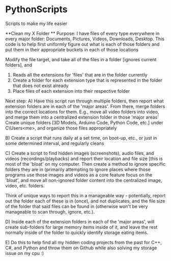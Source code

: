 # PythonScripts
Scripts to make my life easier 


**Clean my X Folder **
Purpose: I have files of every type everywhere in every major folder: Documents, Pictures, Videos, Downloads, Desktop. 
This code is to help first uniformly figure out what is each of those folders and put them in their appropriate buckets in each of those locations 

Modify the file target, and take all of the files in a folder [ignores current folders], and 
  1) Reads all the extensions for 'files' that are in the folder currently
  2) Create a folder for each extension type that is represented in the folder that does not exist already
  3) Place files of each extension into their respective folder


Next step: 
A) Have this script run through multiple folders, then report what extension folders are in each of the 'major areas'. From there, merge folders into the correct locations for them. 
E.g., move all video folders into video, and merge them into a centralized extension folder in those 'major areas' 
Create unique folders [3D Models, Arduino Code, Python Code, etc.] under C\Users\<me>, and organize those files appropriately

B) Create a script that runs daily at a set time, on boot-up, etc., or just in some determined interval, and regularly cleans

C) Create a script to find hidden images (screenshots), audio files, and videos (recordings/playbacks) and report their location and file size [this is most of the 'bloat' on my computer. Then create a method to ignore specific folders they are in (primarily attempting to ignore places where those programs use those images and videos as a core feature focus on the 'bloat', and move all non-ignored folder content into the centralized image, video, etc. folders. 

Think of unique ways to report this in a manageable way - potentially, report out the folder each of these is in (once), and not duplicates, and the file size of the folder that said files can be found in (otherwise won't be very manageable to scan through, ignore, etc.). 

D) Inside each of the extension folders in each of the 'major areas', will create sub-folders for large memory items inside of it, and leave the rest normally inside of the folder to quickly identify storage eating items. 

E) Do this to help find all my hidden coding projects from the past for C++, C#, and Python and throw them on Github while also solving my storage issue on my cpu :) 
